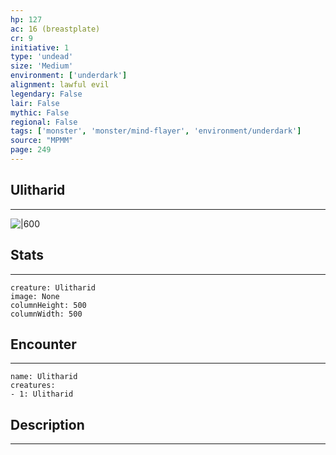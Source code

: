 ```yaml
---
hp: 127
ac: 16 (breastplate)
cr: 9
initiative: 1
type: 'undead'    
size: 'Medium'
environment: ['underdark']
alignment: lawful evil
legendary: False
lair: False
mythic: False
regional: False
tags: ['monster', 'monster/mind-flayer', 'environment/underdark']
source: "MPMM"
page: 249
---
```


## Ulitharid
---

![|600](D:/Program%20Files/5e.tools/img/bestiary/MPMM/Ulitharid.webp)

## Stats
---

```statblock
creature: Ulitharid
image: None
columnHeight: 500
columnWidth: 500
```

## Encounter
---

```encounter-table
name: Ulitharid
creatures:
- 1: Ulitharid
```

## Description
---




